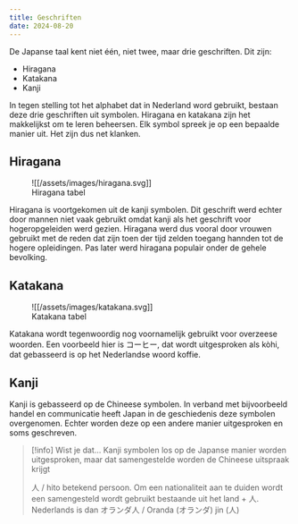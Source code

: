 ```yaml
---
title: Geschriften
date: 2024-08-20
---
```

De Japanse taal kent niet één, niet twee, maar drie geschriften. Dit zijn:

- Hiragana
- Katakana
- Kanji

In tegen stelling tot het alphabet dat in Nederland word gebruikt, bestaan deze drie geschriften uit symbolen. Hiragana en katakana zijn het makkelijkst om te leren beheersen. Elk symbol spreek je op een bepaalde manier uit. Het zijn dus net klanken.

## Hiragana
<figure class="image-background">
    ![[/assets/images/hiragana.svg]]
    <figcaption>Hiragana tabel</figcaption>
</figure>

Hiragana is voortgekomen uit de kanji symbolen. Dit geschrift werd echter door mannen niet vaak gebruikt omdat kanji als het geschrift voor hogeropgeleiden werd gezien. Hiragana werd dus vooral door vrouwen gebruikt met de reden dat zijn toen der tijd zelden toegang hannden tot de hogere opleidingen. Pas later werd hiragana populair onder de gehele bevolking.

## Katakana
<figure class="image-background">
    ![[/assets/images/katakana.svg]]
    <figcaption>Katakana tabel</figcaption>
</figure>

Katakana wordt tegenwoordig nog voornamelijk gebruikt voor overzeese woorden. Een voorbeeld hier is コーヒー, dat wordt uitgesproken als kòhi, dat gebasseerd is op het Nederlandse woord koffie.

## Kanji
Kanji is gebasseerd op de Chineese symbolen. In verband met bijvoorbeeld handel en communicatie heeft Japan in de geschiedenis deze symbolen overgenomen. Echter worden deze op een andere manier uitgesproken en soms geschreven.

> [!info] Wist je dat...
> Kanji symbolen los op de Japanse manier worden uitgesproken,
> maar dat samengestelde worden de Chineese uitspraak krijgt
>
> 人 / hito betekend persoon.
> Om een nationaliteit aan te duiden wordt een samengesteld wordt gebruikt bestaande uit het land + 人.
> Nederlands is dan オランダ人 / Oranda (オランダ) jin (人)